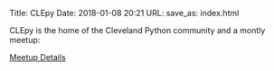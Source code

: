 Title: CLEpy
Date: 2018-01-08 20:21
URL:
save_as: index.html

CLEpy is the home of the Cleveland Python community and a montly meetup:

[Meetup Details](https://www.meetup.com/Cleveland-Area-Python-Interest-Group)
